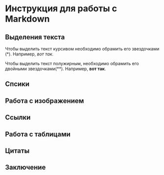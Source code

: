 # Инструкция для работы с Markdown

## Выделения текста

Чтобы выделить текст курсивом необходимо обрамить его звездочками (*). Например, *вот так*.

Чтобы выделить текст полужирным, необходимо обрамить его двойными звездочками(**). Например, **вот так**.

## Спсики

## Работа с изображением

## Ссылки

## Работа с таблицами 

## Цитаты

## Заключение 